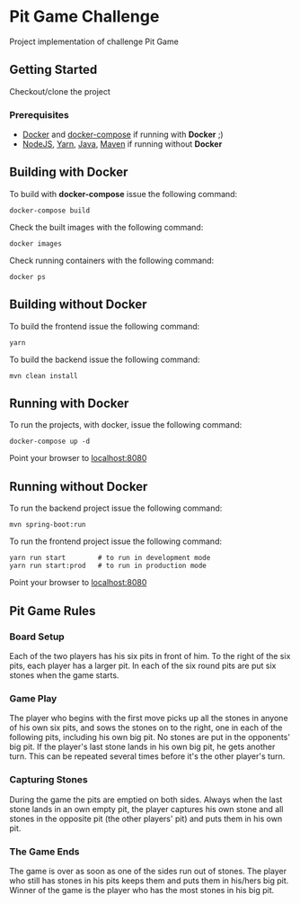 # Pit Game Challenge

Project implementation of challenge Pit Game

## Getting Started

Checkout/clone the project

### Prerequisites

- [Docker](https://www.docker.com/) and [docker-compose](https://docs.docker.com/compose/install/) if running with **Docker** ;)
- [NodeJS](https://nodejs.org/en/), [Yarn](https://yarnpkg.com/en/), [Java](https://www.java.com/en/), [Maven](https://maven.apache.org/) if running without **Docker**

## Building with Docker

To build with **docker-compose** issue the following command:

```
docker-compose build
```

Check the built images with the following command:

```
docker images
```

Check running containers with the following command:

```
docker ps
```

## Building without Docker

To build the frontend issue the following command:

```
yarn
```

To build the backend issue the following command:

```
mvn clean install
```

## Running with Docker

To run the projects, with docker, issue the following command:

```
docker-compose up -d
```

Point your browser to [localhost:8080](localhost:8080)

## Running without Docker

To run the backend project issue the following command:

```
mvn spring-boot:run
```

To run the frontend project issue the following command:

```
yarn run start        # to run in development mode
yarn run start:prod   # to run in production mode
```

Point your browser to [localhost:8080](localhost:8080)

## Pit Game Rules

### Board Setup

Each of the two players has his six pits in front of him. To the right of the six pits, each player has a larger pit. In each of the six round pits are put six stones when the game starts.

### Game Play

The player who begins with the first move picks up all the stones in anyone of his own six pits, and sows the stones on to the right, one in each of the following pits, including his own big pit. No stones are put in the opponents' big pit. If the player's last stone lands in his own big pit, he gets another turn. This can be repeated several times before it's the other player's turn.

### Capturing Stones

During the game the pits are emptied on both sides. Always when the last stone lands in an own empty pit, the player captures his own stone and all stones in the opposite pit (the other players' pit) and puts them in his own pit.

### The Game Ends

The game is over as soon as one of the sides run out of stones. The player who still has stones in his pits keeps them and puts them in his/hers big pit. Winner of the game is the player who has the most stones in his big pit.
